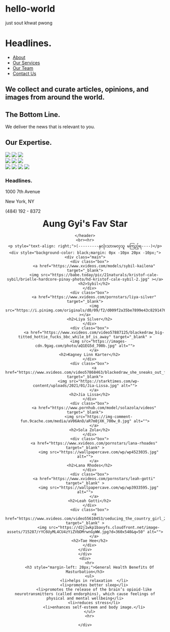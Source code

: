 # hello-world
just sout khwat pwong
<!doctype html>
<html>
<head>
  <link href='https://fonts.googleapis.com/css?family=Libre+Baskerville:400,700,400italic' rel='stylesheet' type='text/css'>
  <link rel="stylesheet" href="style.css">
</head>
<body>
  <div class="header">
    <div class="container">
      <h1>Headlines.</h1>
      <ul>
        <li><a href="3">About</a></li>
        <li><a href="#expertise">Our Services</a></li>
        <li><a href="3">Our Team</a></li>
        <li><a href="#footer">Contact Us</a></li>
      </ul>
    </div>
  </div>
  <div class="jumbotron">
    <div class="container">
      <h2>We <span>collect and curate</span>
articles, opinions, and images
from around the world.</h2>
    </div>
  </div>
  <div class="banner">
    <div class="container">
      <h2>The Bottom Line.</h2>
      <p>We deliver the news that is relevant to you.</p>
    </div>
  </div>
  <div class="container">
    <h2 id="expertise">Our Expertise.</h2>
    <div class="main">
      <div class="spacer">
        <div class="cards">
          <div class="col">
            <img src="https://content.codecademy.com/projects/headlines/p1.jpg">
            <img src="https://content.codecademy.com/projects/headlines/p6.jpg">
            <img src="https://content.codecademy.com/projects/headlines/p8.jpg">
          </div>
          <div class="col">
            <img src="https://content.codecademy.com/projects/headlines/p2.jpg">
            <img src="https://content.codecademy.com/projects/headlines/p5.jpg">
            <img src="https://content.codecademy.com/projects/headlines/p7.jpg">
          </div>
          <div class="col">
            <img src="https://content.codecademy.com/projects/headlines/p3.jpg">
            <img src="https://content.codecademy.com/projects/headlines/p4.jpg">
            <img src="https://content.codecademy.com/projects/headlines/p9.jpg">
            <img src="https://content.codecademy.com/projects/headlines/p10.jpg">
          </div>
        </div>
      </div>
    </div>
  </div>
  <div class="footer">
    <h3>Headlines.</h3>
    <p>1000 7th Avenue</p>
    <p>New York, NY</p>
    <p>(484) 192 - 8372</p>
  </div>
  <header>
   <h1 style="display:inline;">Aung Gyi's Fav Star</h1>
        
       
        
    </header>
    <br><hr>
    <p style="text-align: right;">(---------နှလုံးသားမလှသူ မကြည့်ရ----)</p>
    <div style="background-color: black;margin: 0px -10px 20px -10px;">
    <div class="main">
        <div class="box">
            <a href="https://www.xvideos.com/models/sybil-kailena" target="_blank">
            <img src="https://babe.today/pic/21naturals/kristof-cale-sybil/brielle-hardcore-pinay-photo/hd-kristof-cale-sybil-2.jpg" ></a>
            <h2>Sybil</h2>
        </div>
        <div class="box">
            <a href="https://www.xvideos.com/pornstars/liya-silver" target="_blank">
            <img src="https://i.pinimg.com/originals/d0/09/f2/d009f2a35be7899e43c82914767de596.jpg" ></a>
        <h2>Liya Silver</h2>
        </div>
        <div class="box">
            <a href="https://www.xvideos.com/video57887125/blackedraw_big-titted_hottie_fucks_bbc_while_bf_is_away" target="_blank" >
                <img src="https://images-cdn.9gag.com/photo/aQ1EG5d_700b.jpg" alt="">
            </a>
        <h2>Kagney Linn Karter</h2>
        </div>
        <div class="box">
            <a href="https://www.xvideos.com/video57868463/blackedraw_she_sneaks_out_for_some_bbc" target="_blank">
                <img src="https://starktimes.com/wp-content/uploads/2021/01/Jia-Lissa.jpg" alt="">
            </a>
        <h2>Jia Lissa</h2>
        </div>
        <div class="box">
            <a href="https://www.pornhub.com/model/solazola/videos" target="_blank">
                <img src="https://img-comment-fun.9cache.com/media/aV06AnO/aR7m0jXK_700w_0.jpg" alt="">
            </a>
        <h2>Sola Zola</h2>
        </div>
        <div class="box">
            <a href="https://www.xvideos.com/pornstars/lana-rhoades" target="_blank" >
                <img src="https://wallpapercave.com/wp/wp4523035.jpg" alt="">
            </a>
        <h2>Lana Rhodes</h2>
        </div>
        <div class="box">
            <a href="https://www.xvideos.com/pornstars/leah-gotti" target="_blank" >
                <img src="https://wallpapercave.com/wp/wp3933595.jpg" alt="">
            </a>
        <h2>Leah Gotti</h2>
        </div>
        <div class="box">
            <a href="https://www.xvideos.com/video55610453/seducing_the_country_girl_2020" target="_blank" >
                <img src="https://d2j1wkp1bavyfs.cloudfront.net/image-assets/715287/rYC6UyML4CU4zYiZVbDMrwnGyWW.jpg?d=360x540&q=50" alt="">
            </a>
        <h2>Tae Hee</h2>
        </div>
    </div>
    </div>
    <div>
        <hr>
        <h3 style="margin-left: 20px;">General Health Benefits Of Masturbation</h3>
        <ul>
            <li>helps in relaxation  </li>
            <li>promotes better sleep</li>
            <li>promotes the release of the brain’s opioid-like neurotransmitters (called endorphins), which cause feelings of physical and mental wellbeing</li>
            <li>reduces stress</li>
            <li>enhances self-esteem and body image.</li>
        </ul>
        <hr>
        
    </div>
</body>
</html>
